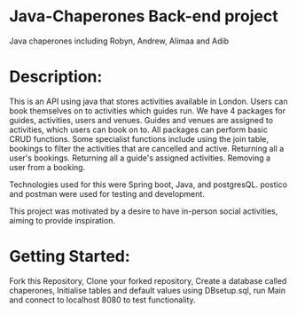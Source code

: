 
# Java-Chaperones Back-end project
Java chaperones including Robyn, Andrew, Alimaa and Adib

# Description: 

This is an API using java that stores activities available in London. Users can book themselves on to activities which guides run. 
We have 4 packages for guides, activities, users and venues. Guides and venues are assigned to activities, which users can book on to. All packages can perform basic CRUD functions. Some specialist functions include using the join table, bookings to filter the activities that are cancelled and active. Returning all a user's bookings. Returning all a guide's assigned activities. Removing a user from a booking. 

Technologies used for this were Spring boot, Java, and postgresQL. postico and postman were used for testing and development.  

This project was motivated by a desire to have in-person social activities, aiming to provide inspiration.

# Getting Started:

Fork this Repository,
Clone your forked repository,
Create a database called chaperones,
Initialise tables and default values using DBsetup.sql,
run Main and connect to localhost 8080 to test functionality.
